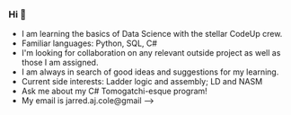 ### Hi 👋


- I am learning the basics of Data Science with the stellar CodeUp crew.
- Familiar languages: Python, SQL, C#
- I'm looking for collaboration on any relevant outside project as well as those I am assigned. 
- I am always in search of good ideas and suggestions for my learning.
- Current side interests: Ladder logic and assembly; LD and NASM 
- Ask me about my C# Tomogatchi-esque program!
- My email is jarred.aj.cole@gmail
-->
